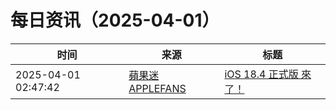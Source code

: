 ﻿# 每日资讯（2025-04-01）

|时间|来源|标题|
|---|---|---|
|2025-04-01 02:47:42|[蘋果迷 APPLEFANS](https://applefans.today/feed/)|[iOS 18.4 正式版 來了！](https://applefans.today/2025-04-youtube-video-ios-18-4/)|
